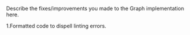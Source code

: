 Describe the fixes/improvements you made to the Graph implementation here.

1.Formatted code to dispell linting errors.